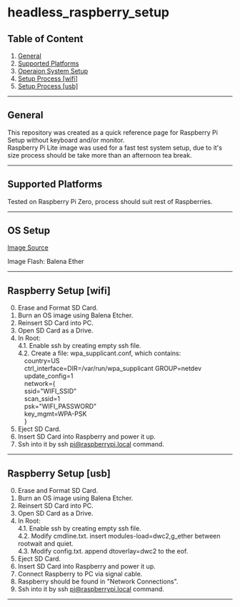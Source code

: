 # headless_raspberry_setup

## Table of Content
1. [ General ](#general) <br/>
2. [ Supported Platforms ](#supported_platforms) <br/>
3. [ Operaion System Setup ](#setup_process_os) <br/>
4. [ Setup Process [wifi] ](#setup_process_wifi) <br/>
5. [ Setup Process [usb] ](#setup_process_usb) <br/>

---
<a name="general"></a>
## General
This repository was created as a quick reference page for Raspberry Pi Setup without keyboard and/or monitor. <br/>
Raspberry Pi Lite image was used for a fast test system setup, due to it's size process should be take more than an afternoon tea break. <br/>

---
<a name="supported_platforms"></a>
## Supported Platforms
Tested on Raspberry Pi Zero, process should suit rest of Raspberries. <br/>

---
<a name=setup_process_os></a>
## OS Setup
[ Image Source ](https://www.raspberrypi.org/software/operating-systems/) <br/>

Image Flash: Balena Ether

---
<a name="setup_process_wifi"></a>
## Raspberry Setup [wifi]
0. Erase and Format SD Card. <br/>
1. Burn an OS image using Balena Etcher. <br/>
2. Reinsert SD Card into PC.
3. Open SD Card as a Drive. <br/>
4. In Root: <br/>
4.1. Enable ssh by creating empty ssh file. <br/>
4.2. Create a file: wpa_supplicant.conf, which contains: <br/>
&emsp;country=US <br/>
&emsp;ctrl_interface=DIR=/var/run/wpa_supplicant GROUP=netdev <br/>
&emsp;update_config=1 <br/>
&emsp;network={ <br/>
&emsp;ssid="WIFI_SSID" <br/>
&emsp;scan_ssid=1 <br/>
&emsp;psk="WIFI_PASSWORD" <br/>
&emsp;key_mgmt=WPA-PSK <br/>
&emsp;} <br/>
5. Eject SD Card. <br/>
6. Insert SD Card into Raspberry and power it up. <br/>
7. Ssh into it by ssh pi@raspberrypi.local command. <br/>

---
<a name="setup_process_usb"></a>
## Raspberry Setup [usb]
0. Erase and Format SD Card. <br/>
1. Burn an OS image using Balena Etcher. <br/>
2. Reinsert SD Card into PC.
3. Open SD Card as a Drive. <br/>
4. In Root: <br/>
4.1. Enable ssh by creating empty ssh file. <br/>
4.2. Modify cmdline.txt. insert modules-load=dwc2,g_ether between rootwait and quiet. <br/>
4.3. Modify config.txt. append dtoverlay=dwc2 to the eof. <br/>
5. Eject SD Card. <br/>
6. Insert SD Card into Raspberry and power it up. <br/>
7. Connect Raspberry to PC via signal cable. <br/>
8. Raspberry should be found in "Network Connections". <br/>
9. Ssh into it by ssh pi@raspberrypi.local command. <br/>

---